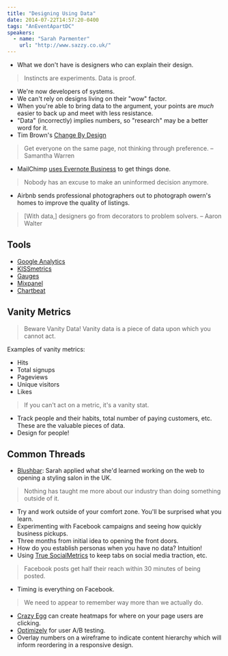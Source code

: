 ```yaml
---
title: "Designing Using Data"
date: 2014-07-22T14:57:20-0400
tags: "AnEventApartDC"
speakers:
  - name: "Sarah Parmenter"
    url: "http://www.sazzy.co.uk/"
---
```


- What we don't have is designers who can explain their design.

> Instincts are experiments. Data is proof.

- We're now developers of systems.
- We can't rely on designs living on their "wow" factor.
- When you're able to bring data to the argument, your points are _much_ easier to back up and meet with less resistance.
- "Data" (incorrectly) implies numbers, so "research" may be a better word for it.
- Tim Brown's [Change By Design](http://www.ideo.com/by-ideo/change-by-design)

> Get everyone on the same page, not thinking through preference. – Samantha Warren

- MailChimp [uses Evernote Business](http://blog.evernote.com/blog/2013/06/03/why-mailchimp-turns-to-evernote-business-to-get-things-done/) to get things done.

> Nobody has an excuse to make an uninformed decision anymore.

- Airbnb sends professional photographers out to photograph owern's homes to improve the quality of listings.

> [With data,] designers go from decorators to problem solvers. – Aaron Walter


## Tools

- [Google Analytics](http://www.google.com/analytics/)
- [KISSmetrics](https://www.kissmetrics.com/)
- [Gauges](http://get.gaug.es/)
- [Mixpanel](https://mixpanel.com/)
- [Chartbeat](https://chartbeat.com/)


## Vanity Metrics

> Beware Vanity Data! Vanity data is a piece of data upon which you cannot act.

Examples of vanity metrics:

- Hits
- Total signups
- Pageviews
- Unique visitors
- Likes

> If you can't act on a metric, it's a vanity stat.

- Track people and their habits, total number of paying customers, etc. These are the valuable pieces of data.
- Design for people!


## Common Threads

- [Blushbar](http://www.theblushbar.co.uk/): Sarah applied what she'd learned working on the web to opening a styling salon in the UK.

> Nothing has taught me more about our industry than doing something outside of it.

- Try and work outside of your comfort zone. You'll be surprised what you learn.
- Experimenting with Facebook campaigns and seeing how quickly business pickups.
- Three months from initial idea to opening the front doors.
- How do you establish personas when you have no data? Intuition!
- Using [True SocialMetrics](http://www.truesocialmetrics.com/) to keep tabs on social media traction, etc.

> Facebook posts get half their reach within 30 minutes of being posted.

- Timing is everything on Facebook.

> We need to appear to remember way more than we actually do.

- [Crazy Egg](http://www.crazyegg.com/) can create heatmaps for where on your page users are clicking.
- [Optimizely](https://www.optimizely.com/) for user A/B testing.
- Overlay numbers on a wireframe to indicate content hierarchy which will inform reordering in a responsive design.
